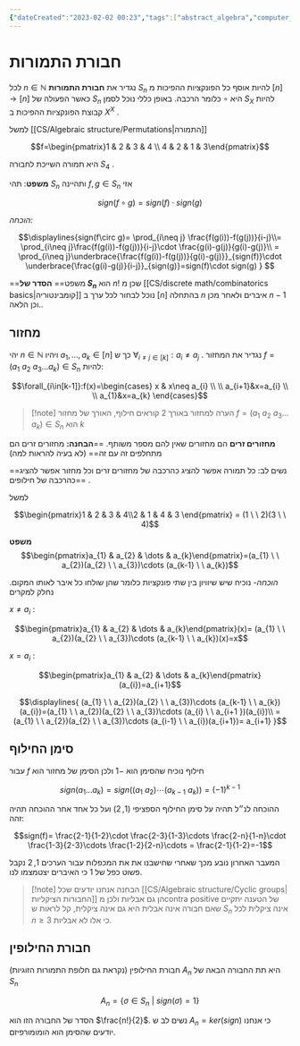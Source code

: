 ```yaml
---
{"dateCreated":"2023-02-02 00:23","tags":["abstract_algebra","computer_science"],"pageDirection":"rtl","dg-publish":true,"permalink":"/cs/algebraic-structure/permutations-groups/","dgPassFrontmatter":true}
---
```



# חבורת התמורות
לכל $n\in\mathbb{N}$ נגדיר את __חבורת התמורות__ $S_{n}$ להיות אוסף כל הפונקציות ההפיכות מ $[n]\to[n]$  כאשר הפעולה של $S_{n}$ היא $\circ$ כלומר הרכבה.
באופן כללי נוכל לסמן $S_{X}$ להיות קבוצת הפונקציות ההפיכות ב $X^{X}$ .

למשל [[CS/Algebraic structure/Permutations\|התמורה]] 

$$f=\begin{pmatrix}1 & 2 & 3 & 4 \\ 4 & 2 & 1 & 3\end{pmatrix}$$

היא תמורה השייכת לחבורה $S_{4}$ .


__משפט__:
תהי $S_{n}$ ותהיינה $f,g\in S_{n}$ אזי 

$$sign(f\circ g)= sign(f)\cdot sign(g)$$

_הוכחה:_

$$\displaylines{sign(f\circ g)= \prod_{i\neq j} \frac{f(g(i))-f(g(j))}{i-j}\\= \prod_{i\neq j}\frac{f(g(i))-f(g(j))}{i-j}\cdot \frac{g(i)-g(j)}{g(i)-g(j)}\\
= \prod_{i\neq j}\underbrace{\frac{f(g(i))-f(g(j))}{g(i)-g(j)}}_{sign(f)}\cdot \underbrace{\frac{g(i)-g(j)}{i-j}}_{sign(g)}=sign(f)\cdot sign(g)
} $$

==משפט==
__הסדר של $S_{n}$__  הוא $n!$ שכן מ [[CS/discrete math/combinatorics basics\|קומבינטוריה]] נוכל לבחור לכל ערך ב $[n]$ בהתחלה $n$ איברים ולאחר מכן $n-1$ וכן הלאה..

## מחזור
יהי $n\in\mathbb{N}$ ויהיו $a_{1},\dots,a_{k}\in [n]$ כך ש $\forall_{i\neq j\in[k]}:a_{i}\neq a_{j}$ . נגדיר את המחזור $f=(a_{1} \ a_{2} \ a_{3}\dots a_{k})\in S_{n}$ להיות:

$$\forall_{i\in[k-1]}:f(x)=\begin{cases}
x & x\neq a_{i} \\ \\
a_{i+1}&x=a_{i} \\ \\
a_{1}&x=a_{k}
\end{cases}$$

>[!note] הערה
>למחזור באורך $2$ קוראים חילוף, האורך של מחזור $f=(a_{1} \ a_{2} \ a_{3}\dots a_{k})\in S_{n}$ הוא $k$ 


__מחזורים זרים__ הם מחזורים שאין להם מספר משותף. 
==__הבחנה:__ מחזורים זרים הם מתחלפים זה עם זה== (לא בעיה להראות למה) 

==נשים לב: כל תמורה אפשר להציג כהרכבה של מחזורים זרים וכל מחזור אפשר להציג כהרכבה של חילופים== .

למשל 

$$\begin{pmatrix}1 & 2 & 3 & 4\\2 & 1 & 4 & 3  \end{pmatrix} = (1 \ \ 2)(3 \ \ 4)$$

__משפט__
$$\begin{pmatrix}a_{1} & a_{2} & \dots & a_{k}\end{pmatrix}=(a_{1} \ \ a_{2})(a_{2} \ \ a_{3})\cdots (a_{k-1} \ \ a_{k})$$

_הוכחה-_
נוכיח שיש שיוויון בין שתי פונקציות כלומר שהן שולחו כל איבר לאותו המקום. נחלק למקרים 

$x\neq a_{i}$ : 

$$\begin{pmatrix}a_{1} & a_{2} & \dots & a_{k}\end{pmatrix}(x)= (a_{1} \ \ a_{2})(a_{2} \ \ a_{3})\cdots (a_{k-1} \ \ a_{k})(x)=x$$

$x=a_{i}$ :

$$\begin{pmatrix}a_{1} & a_{2} & \dots & a_{k}\end{pmatrix}(a_{i})=a_{i+1}$$

$$\displaylines{
(a_{1} \ \ a_{2})(a_{2} \ \ a_{3})\cdots (a_{k-1} \ \ a_{k})(a_{i})=(a_{1} \ \ a_{2})(a_{2} \ \ a_{3})\cdots (a_{i} \ \ a_{i+1 })(a_{i})\\
= (a_{1} \ \ a_{2})(a_{2} \ \ a_{3})\cdots (a_{i-1} \ \ a_{i})(a_{i+1})= a_{i+1}
}$$

## סימן החילוף
עבור $f$ חילוף נוכיח שהסימן הוא $-1$ ולכן הסימן של מחזור הוא 

$$sign(a_{1}\dots a_{k})= sign((a_{1}\ a_{2})\cdots(a_{k-1}\ a_{k}))= (-1)^{k-1}$$

ההוכחה לנ״ל תהיה על סימן החילוף הספציפי $(1,2)$ ועל כל אחד אחר ההוכחה תהיה זהה:

$$sign(f)= \frac{2-1}{1-2}\cdot \frac{2-3}{1-3}\cdots \frac{2-n}{1-n}\cdot \frac{1-3}{2-3}\cdots \frac{1-2}{2-n}\cdots = \frac{2-1}{1-2}=-1$$

המעבר האחרון נובע מכך שאחרי שחישבנו את את המכפלות עבור הערכים $1,2$ נקבל פשוט כפל של 1 כי האיברים יצטמצמו לנו.

>[!note] הבחנה
>אנחנו יודעים שכל [[CS/Algebraic structure/Cyclic groups\|החבורות הציקליות]] הן גם אבליות ולכן מcontra positive של הטענה יתקיים שאם חבורה אינה אבלית היא גם אינה ציקלית, קל לראות ש $S_{n}$ אינה ציקלית לכל $n\geq 3$ כי אלו לא אבליות.


## חבורת החילופין
חבורת החילופין (נקראת גם חלופת התמורות הזוגיות) $A_{n}$ היא תת החבורה הבאה של $S_{n}$ 

$$A_{n}=\{\sigma\in S_{n} \ | \ sign(\sigma) = 1\}$$

הסדר של החבורה הזו הוא $\frac{n!}{2}$. נשים לב ש $A_{n}=ker(sign)$ כי אנחנו יודעים שהסימן הוא הומומורפיזם.